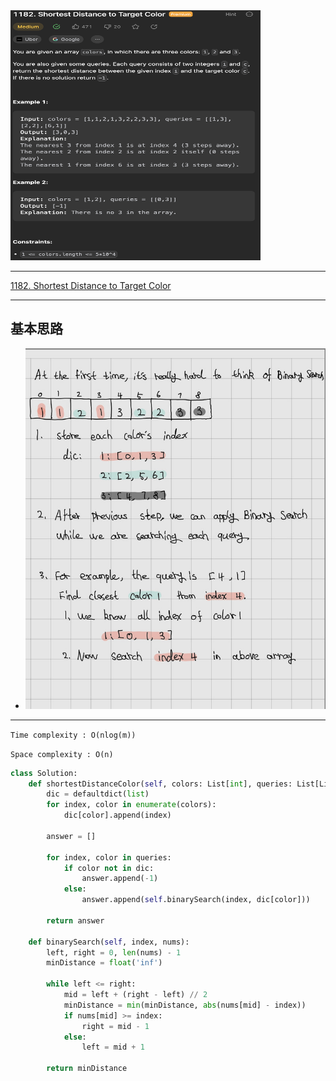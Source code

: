 <img src="2022-12-05-21-27-37.png" width="400" height="400"/>

___
[1182. Shortest Distance to Target Color](https://leetcode.com/problems/shortest-distance-to-target-color/)
___


## 基本思路
* ![](2022-12-05-21-36-32.png)

___

`Time complexity : O(nlog(m))`

`Space complexity : O(n)`
```python
class Solution:
    def shortestDistanceColor(self, colors: List[int], queries: List[List[int]]) -> List[int]:
        dic = defaultdict(list)
        for index, color in enumerate(colors):
            dic[color].append(index)
        
        answer = []

        for index, color in queries:
            if color not in dic:
                answer.append(-1)
            else:
                answer.append(self.binarySearch(index, dic[color]))

        return answer
    
    def binarySearch(self, index, nums):
        left, right = 0, len(nums) - 1
        minDistance = float('inf')
        
        while left <= right:
            mid = left + (right - left) // 2
            minDistance = min(minDistance, abs(nums[mid] - index))
            if nums[mid] >= index:
                right = mid - 1
            else:
                left = mid + 1

        return minDistance
```